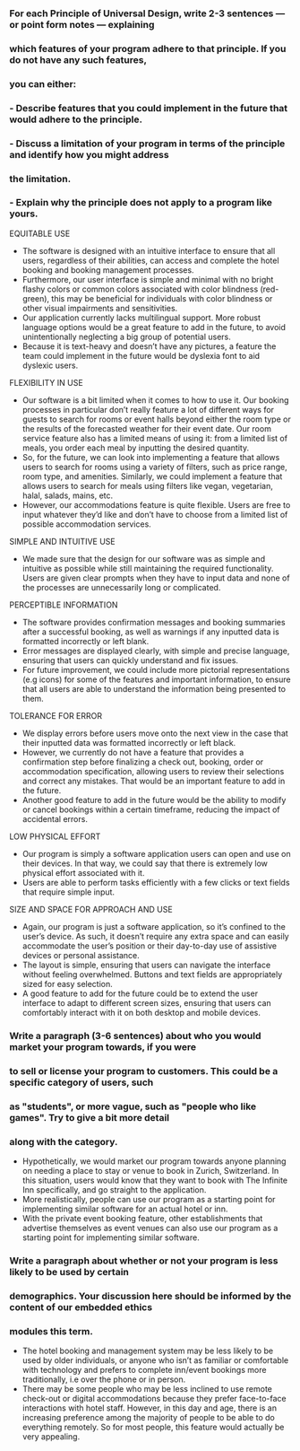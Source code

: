 ### For each Principle of Universal Design, write 2-3 sentences — or point form notes — explaining 
### which features of your program adhere to that principle. If you do not have any such features, 
### you can either:
### - Describe features that you could implement in the future that would adhere to the principle.
### - Discuss a limitation of your program in terms of the principle and identify how you might address 
###   the limitation.
### - Explain why the principle does not apply to a program like yours.
EQUITABLE USE
- The software is designed with an intuitive interface to ensure that all users, regardless of their 
  abilities, can access and complete the hotel booking and booking management processes. 
- Furthermore, our user interface is simple and minimal with no bright flashy colors or common colors 
  associated with color blindness (red-green), this may be beneficial for individuals with color 
  blindness or other visual impairments and sensitivities.
- Our application currently lacks multilingual support. More robust language options would be a 
  great feature to add in the future, to avoid unintentionally neglecting a big group of potential 
  users. 
- Because it is text-heavy and doesn’t have any pictures, a feature the team could implement in the 
  future would be dyslexia font to aid dyslexic users.

FLEXIBILITY IN USE
- Our software is a bit limited when it comes to how to use it. Our booking processes in particular 
  don’t really feature a lot of different ways for guests to search for rooms or event halls beyond 
  either the room type or the results of the forecasted weather for their event date. Our room 
  service feature also has a limited means of using it: from a limited list of meals, you order each 
  meal by inputting the desired quantity. 
- So, for the future, we can look into implementing a feature that allows users to search for rooms 
  using a variety of filters, such as price range, room type, and amenities. Similarly, we could 
  implement a feature that allows users to search for meals using filters like vegan, vegetarian, 
  halal, salads, mains, etc.
- However, our accommodations feature is quite flexible. Users are free to input whatever they’d like 
  and don’t have to choose from a limited list of possible accommodation services. 

SIMPLE AND INTUITIVE USE
- We made sure that the design for our software was as simple and intuitive as possible while still 
  maintaining the required functionality. Users are given clear prompts when they have to input data 
  and none of the processes are unnecessarily long or complicated.

PERCEPTIBLE INFORMATION
- The software provides confirmation messages and booking summaries after a successful booking, as 
  well as warnings if any inputted data is formatted incorrectly or left blank.
- Error messages are displayed clearly, with simple and precise language, ensuring that users 
  can quickly understand and fix issues.
- For future improvement, we could include more pictorial representations (e.g icons) for some of 
  the features and important information, to ensure that all users are able to understand the 
  information being presented to them.

TOLERANCE FOR ERROR
- We display errors before users move onto the next view in the case that their inputted data was 
  formatted incorrectly or left black.
- However, we currently do not have a feature that provides a confirmation step before finalizing a 
  check out, booking, order or accommodation specification, allowing users to review their selections 
  and correct any mistakes. That would be an important feature to add in the future.
- Another good feature to add in the future would be the ability to modify or cancel bookings within 
  a certain timeframe, reducing the impact of accidental errors.

LOW PHYSICAL EFFORT
- Our program is simply a software application users can open and use on their devices. In that way, 
  we could say that there is extremely low physical effort associated with it.
- Users are able to perform tasks efficiently with a few clicks or text fields that require simple 
  input.

SIZE AND SPACE FOR APPROACH AND USE
- Again, our program is just a software application, so it’s confined to the user’s device. As such, 
  it doesn’t require any extra space and can easily accommodate the user’s position or their day-to-day
  use of assistive devices or personal assistance.
- The layout is simple, ensuring that users can navigate the interface without feeling overwhelmed. 
  Buttons and text fields are appropriately sized for easy selection.
- A good feature to add for the future could be to extend the user interface to adapt to different 
  screen sizes, ensuring that users can comfortably interact with it on both desktop and mobile 
  devices.

### Write a paragraph (3-6 sentences) about who you would market your program towards, if you were 
### to sell or license your program to customers. This could be a specific category of users, such 
### as "students", or more vague, such as "people who like games". Try to give a bit more detail 
### along with the category.
- Hypothetically, we would market our program towards anyone planning on needing a place to stay or 
  venue to book in Zurich, Switzerland. In this situation, users would know that they want to book 
  with The Infinite Inn specifically, and go straight to the application.
- More realistically, people can use our program as a starting point for implementing similar 
  software for an actual hotel or inn.
- With the private event booking feature, other establishments that advertise themselves as event 
  venues can also use our program as a starting point for implementing similar software.

### Write a paragraph about whether or not your program is less likely to be used by certain 
### demographics. Your discussion here should be informed by the content of our embedded ethics 
### modules this term.
- The hotel booking and management system may be less likely to be used by older individuals, or 
  anyone who isn’t as familiar or comfortable with technology and prefers to complete inn/event 
  bookings more traditionally, i.e over the phone or in person.
- There may be some people who may be less inclined to use remote check-out or digital 
  accommodations because they prefer face-to-face interactions with hotel staff. However, in 
  this day and age, there is an increasing preference among the majority of people to be able to do 
  everything remotely. So for most people, this feature would actually be very appealing. 


